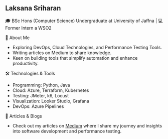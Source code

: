 ## Laksana Sriharan
🎓 BSc Hons (Computer Science) Undergraduate at University of Jaffna | 💻 Former Intern a WSO2

🚀 About Me
<ul>
  <li>Exploring DevOps, Cloud Technologies, and Performance Testing Tools.</li>
  <li>Writing articles on Medium to share knowledge.</li>
  <li>Keen on building tools that simplify automation and enhance productivity.</li>
</ul>
🛠️ Technologies & Tools
<ul>
  <li>Programming: Python, Java</li>
  <li>Cloud: Azure, Terraform, Kubernetes</li>
  <li>Testing: JMeter, k6, Locust</li>
  <li>Visualization: Looker Studio, Grafana</li>
  <li>DevOps: Azure Pipelines</li>
</ul>
📝 Articles & Blogs
<ul>
<li>Check out my articles on <a href ="https://medium.com/@laksana.sriharan">Medium</a> where I share my journey and insights into software development and performance testing.</li>
</ul>


